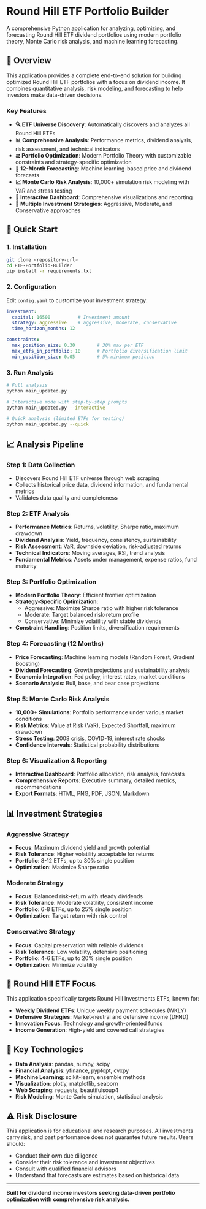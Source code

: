 # Round Hill ETF Portfolio Builder

A comprehensive Python application for analyzing, optimizing, and forecasting Round Hill ETF dividend portfolios using modern portfolio theory, Monte Carlo risk analysis, and machine learning forecasting.

## 🎯 Overview

This application provides a complete end-to-end solution for building optimized Round Hill ETF portfolios with a focus on dividend income. It combines quantitative analysis, risk modeling, and forecasting to help investors make data-driven decisions.

### Key Features

- **🔍 ETF Universe Discovery**: Automatically discovers and analyzes all Round Hill ETFs
- **📊 Comprehensive Analysis**: Performance metrics, dividend analysis, risk assessment, and technical indicators
- **⚖️ Portfolio Optimization**: Modern Portfolio Theory with customizable constraints and strategy-specific optimization
- **🔮 12-Month Forecasting**: Machine learning-based price and dividend forecasts
- **📈 Monte Carlo Risk Analysis**: 10,000+ simulation risk modeling with VaR and stress testing
- **📱 Interactive Dashboard**: Comprehensive visualizations and reporting
- **💼 Multiple Investment Strategies**: Aggressive, Moderate, and Conservative approaches

## 🚀 Quick Start

### 1. Installation

```bash
git clone <repository-url>
cd ETF-Portfolio-Builder
pip install -r requirements.txt
```

### 2. Configuration

Edit `config.yaml` to customize your investment strategy:

```yaml
investment:
  capital: 16500          # Investment amount
  strategy: aggressive    # aggressive, moderate, conservative
  time_horizon_months: 12

constraints:
  max_position_size: 0.30        # 30% max per ETF
  max_etfs_in_portfolio: 10      # Portfolio diversification limit
  min_position_size: 0.05        # 5% minimum position
```

### 3. Run Analysis

```bash
# Full analysis
python main_updated.py

# Interactive mode with step-by-step prompts  
python main_updated.py --interactive

# Quick analysis (limited ETFs for testing)
python main_updated.py --quick
```

## 📈 Analysis Pipeline

### Step 1: Data Collection
- Discovers Round Hill ETF universe through web scraping
- Collects historical price data, dividend information, and fundamental metrics
- Validates data quality and completeness

### Step 2: ETF Analysis  
- **Performance Metrics**: Returns, volatility, Sharpe ratio, maximum drawdown
- **Dividend Analysis**: Yield, frequency, consistency, sustainability
- **Risk Assessment**: VaR, downside deviation, risk-adjusted returns
- **Technical Indicators**: Moving averages, RSI, trend analysis
- **Fundamental Metrics**: Assets under management, expense ratios, fund maturity

### Step 3: Portfolio Optimization
- **Modern Portfolio Theory**: Efficient frontier optimization
- **Strategy-Specific Optimization**:
  - Aggressive: Maximize Sharpe ratio with higher risk tolerance
  - Moderate: Target balanced risk-return profile  
  - Conservative: Minimize volatility with stable dividends
- **Constraint Handling**: Position limits, diversification requirements

### Step 4: Forecasting (12 Months)
- **Price Forecasting**: Machine learning models (Random Forest, Gradient Boosting)
- **Dividend Forecasting**: Growth projections and sustainability analysis
- **Economic Integration**: Fed policy, interest rates, market conditions
- **Scenario Analysis**: Bull, base, and bear case projections

### Step 5: Monte Carlo Risk Analysis
- **10,000+ Simulations**: Portfolio performance under various market conditions
- **Risk Metrics**: Value at Risk (VaR), Expected Shortfall, maximum drawdown
- **Stress Testing**: 2008 crisis, COVID-19, interest rate shocks
- **Confidence Intervals**: Statistical probability distributions

### Step 6: Visualization & Reporting
- **Interactive Dashboard**: Portfolio allocation, risk analysis, forecasts
- **Comprehensive Reports**: Executive summary, detailed metrics, recommendations
- **Export Formats**: HTML, PNG, PDF, JSON, Markdown

## 📊 Investment Strategies

### Aggressive Strategy
- **Focus**: Maximum dividend yield and growth potential
- **Risk Tolerance**: Higher volatility acceptable for returns
- **Portfolio**: 8-12 ETFs, up to 30% single position
- **Optimization**: Maximize Sharpe ratio

### Moderate Strategy
- **Focus**: Balanced risk-return with steady dividends
- **Risk Tolerance**: Moderate volatility, consistent income
- **Portfolio**: 6-8 ETFs, up to 25% single position
- **Optimization**: Target return with risk control

### Conservative Strategy
- **Focus**: Capital preservation with reliable dividends
- **Risk Tolerance**: Low volatility, defensive positioning
- **Portfolio**: 4-6 ETFs, up to 20% single position
- **Optimization**: Minimize volatility

## 🎯 Round Hill ETF Focus

This application specifically targets Round Hill Investments ETFs, known for:

- **Weekly Dividend ETFs**: Unique weekly payment schedules (WKLY)
- **Defensive Strategies**: Market-neutral and defensive income (DFND)  
- **Innovation Focus**: Technology and growth-oriented funds
- **Income Generation**: High-yield and covered call strategies

## 🔧 Key Technologies

- **Data Analysis**: pandas, numpy, scipy
- **Financial Analysis**: yfinance, pypfopt, cvxpy
- **Machine Learning**: scikit-learn, ensemble methods
- **Visualization**: plotly, matplotlib, seaborn
- **Web Scraping**: requests, beautifulsoup4
- **Risk Modeling**: Monte Carlo simulation, statistical analysis

## ⚠️ Risk Disclosure

This application is for educational and research purposes. All investments carry risk, and past performance does not guarantee future results. Users should:

- Conduct their own due diligence
- Consider their risk tolerance and investment objectives
- Consult with qualified financial advisors
- Understand that forecasts are estimates based on historical data

---

**Built for dividend income investors seeking data-driven portfolio optimization with comprehensive risk analysis.**
